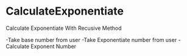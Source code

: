 # CalculateExponentiate
Calculate Exponentiate With Recusive Method

-Take base number from user
-Take Exponentiate number from user
-Calculate Exponent Number
